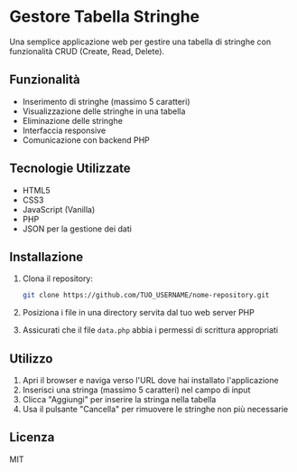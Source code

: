 # Gestore Tabella Stringhe

Una semplice applicazione web per gestire una tabella di stringhe con funzionalità CRUD (Create, Read, Delete).

## Funzionalità

- Inserimento di stringhe (massimo 5 caratteri)
- Visualizzazione delle stringhe in una tabella
- Eliminazione delle stringhe
- Interfaccia responsive
- Comunicazione con backend PHP

## Tecnologie Utilizzate

- HTML5
- CSS3
- JavaScript (Vanilla)
- PHP
- JSON per la gestione dei dati

## Installazione

1. Clona il repository:
   ```bash
   git clone https://github.com/TUO_USERNAME/nome-repository.git
   ```

2. Posiziona i file in una directory servita dal tuo web server PHP
3. Assicurati che il file `data.php` abbia i permessi di scrittura appropriati

## Utilizzo

1. Apri il browser e naviga verso l'URL dove hai installato l'applicazione
2. Inserisci una stringa (massimo 5 caratteri) nel campo di input
3. Clicca "Aggiungi" per inserire la stringa nella tabella
4. Usa il pulsante "Cancella" per rimuovere le stringhe non più necessarie

## Licenza

MIT 